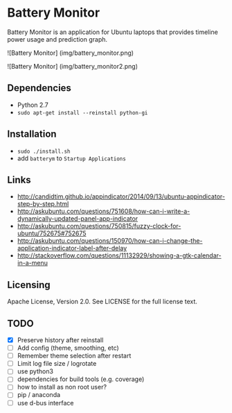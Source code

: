 # Battery Monitor

Battery Monitor is an application for Ubuntu laptops that provides timeline power usage and prediction graph.

![Battery Monitor]
(img/battery_monitor.png)

![Battery Monitor]
(img/battery_monitor2.png)

## Dependencies

- Python 2.7
- `sudo apt-get install --reinstall python-gi`

## Installation

- `sudo ./install.sh`
- add `batterym` to `Startup Applications`

## Links

- http://candidtim.github.io/appindicator/2014/09/13/ubuntu-appindicator-step-by-step.html
- http://askubuntu.com/questions/751608/how-can-i-write-a-dynamically-updated-panel-app-indicator
- http://askubuntu.com/questions/750815/fuzzy-clock-for-ubuntu/752675#752675
- http://askubuntu.com/questions/150970/how-can-i-change-the-application-indicator-label-after-delay
- http://stackoverflow.com/questions/11132929/showing-a-gtk-calendar-in-a-menu

## Licensing

Apache License, Version 2.0. See LICENSE for the full license text.

## TODO

- [x] Preserve history after reinstall
- [ ] Add config (theme, smoothing, etc)
- [ ] Remember theme selection after restart
- [ ] Limit log file size / logrotate
- [ ] use python3
- [ ] dependencies for build tools (e.g. coverage)
- [ ] how to install as non root user?
- [ ] pip / anaconda
- [ ] use d-bus interface
